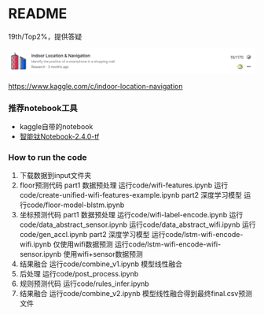 # README

19th/Top2%，提供答疑

![1628577778121](assets/1628577778121.png)

<https://www.kaggle.com/c/indoor-location-navigation>

### 推荐notebook工具

- kaggle自带的notebook
- [智能钛Notebook-2.4.0-tf](https://console.cloud.tencent.com/tione/notebook/instance)



### How to run the code

1. 下载数据到input文件夹
2. floor预测代码
     part1 数据预处理
     运行code/wifi-features.ipynb 
     运行code/create-unified-wifi-features-example.ipynb
     part2 深度学习模型
     运行code/floor-model-blstm.ipynb
3. 坐标预测代码
     part1 数据预处理
     运行code/wifi-label-encode.ipynb
     运行code/data_abstract_sensor.ipynb
     运行code/data_abstract_wifi.ipynb
     运行code/gen_accl.ipynb
     part2 深度学习模型
     运行code/lstm-wifi-encode-wifi.ipynb   仅使用wifi数据预测
     运行code/lstm-wifi-encode-wifi-sensor.ipynb   使用wifi+sensor数据预测
4. 结果融合
     运行code/combine_v1.ipynb  模型线性融合
5. 后处理
     运行code/post_process.ipynb
6. 规则预测代码
     运行code/rules_infer.ipynb
7. 结果融合
     运行code/combine_v2.ipynb  模型线性融合得到最终final.csv预测文件